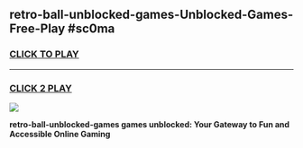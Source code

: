 
## retro-ball-unblocked-games-Unblocked-Games-Free-Play #sc0ma
<h3>
<a href="https://us.freeplayer.one?title=retro-ball-unblocked-games&ref=9M">CLICK TO PLAY</a></h3>
<hr>

<h3>
<a href="https://us.freeplayer.one?title=retro-ball-unblocked-games&ref=9M">CLICK 2 PLAY</a>
  
</h3>

<a href="https://us.freeplayer.one?title=retro-ball-unblocked-games&ref=9M"><img src="https://clearcache.store/games.png"></a>


**retro-ball-unblocked-games games unblocked: Your Gateway to Fun and Accessible Online Gaming**

